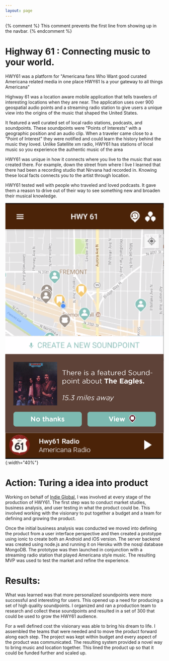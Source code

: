 ```yaml
---
layout: page
---
```

{% comment %}
This comment prevents the first line from showing up in the navbar.
{% endcomment %}

# Highway 61 : Connecting music to your world.
HWY61 was a platform for "Americana fans Who Want good curated Americana related media in one place HWY61 Is a your gateway to all things Americana"

Highway 61 was a location aware mobile application that tells travelers of interesting locations when they are near. The application uses over 900 geospatial audio points and a streaming radio station to give users a unique view into the origins of the music that shaped the United States.


It featured a well curated set of local radio stations, podcasts, and soundpoints. These soundpoints were "Points of Interests" with a geographic position and an audio clip. When a traveler came close to a "Point of Interest" they were notified and could learn the history behind the music they loved. Unlike Satellite xm radio, HWY61 has stations of local music so you experience the authentic music of the area


HWY61 was unique in how it connects where you live to the music that was created there. For example, down the street from where I live I learned that there had been a recording studio that Nirvana had recorded in. Knowing these local facts connects you to the artist through location.


HWY61 tested well with people who traveled and loved podcasts. It gave them a reason to drive out of their way to see something new and broaden their musical knowledge.

![Screen1](/assets/images/portfolio/hwy61/hwy61-1.png){:width="40%"}

# Action: Turing a idea into product
Working on behalf of [Indie Global](https://www.indieglobal.com/), I was involved at every stage of the production of HWY61. The first step was to conduct market studies, business analysis, and user testing in what the product could be. This involved working with the visionary to put together a budget and a team for defining and growing the product.

Once the initial business analysis was conducted we moved into defining the product from a user interface perspective and then created a prototype using ionic to create both an Android and iOS version. The server backend was created using node.js and running it on Heroku with the nosql database MongoDB. The prototype was then launched in conjunction with a streaming radio station that played Americana style music. The resulting MVP was used to test the market and refine the experience.

# Results:
What was learned was that more personalized soundpoints were more successful and interesting for users. This opened up a need for producing a set of high quality soundpoints. I organized and ran a production team to research and collect these soundpoints and resulted in a set of 300 that could be used to grow the HWY61 audience.

For a well defined cost the visionary was able to bring his dream to life. I assembled the teams that were needed and to move the product forward along each step. The project was kept within budget and every aspect of the product was communicated. The resulting system provided a novel way to bring music and location together. This lined the product up so that it could be funded further and scaled up.

